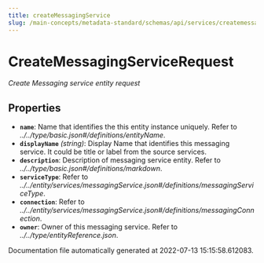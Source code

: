 ```yaml
---
title: createMessagingService
slug: /main-concepts/metadata-standard/schemas/api/services/createmessagingservice
---
```


# CreateMessagingServiceRequest

*Create Messaging service entity request*

## Properties

- **`name`**: Name that identifies the this entity instance uniquely. Refer to *../../type/basic.json#/definitions/entityName*.
- **`displayName`** *(string)*: Display Name that identifies this messaging service. It could be title or label from the source services.
- **`description`**: Description of messaging service entity. Refer to *../../type/basic.json#/definitions/markdown*.
- **`serviceType`**: Refer to *../../entity/services/messagingService.json#/definitions/messagingServiceType*.
- **`connection`**: Refer to *../../entity/services/messagingService.json#/definitions/messagingConnection*.
- **`owner`**: Owner of this messaging service. Refer to *../../type/entityReference.json*.


Documentation file automatically generated at 2022-07-13 15:15:58.612083.
